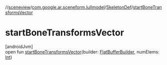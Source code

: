 //[sceneview](../../../index.md)/[com.google.ar.sceneform.lullmodel](../index.md)/[SkeletonDef](index.md)/[startBoneTransformsVector](start-bone-transforms-vector.md)

# startBoneTransformsVector

[androidJvm]\
open fun [startBoneTransformsVector](start-bone-transforms-vector.md)(builder: [FlatBufferBuilder](../../com.google.flatbuffers/-flat-buffer-builder/index.md), numElems: [Int](https://kotlinlang.org/api/latest/jvm/stdlib/kotlin/-int/index.html))
